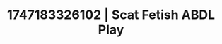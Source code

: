 ---
categories:
- Erotic archetypes
- Femdom wrestling
- Unspoken desires
- NSFW role reversal
- Erotic duality
image: /assets/images/1747183326102.webp
layout: post
seo:
  description: Featured content with high-quality Scat Fetish, ABDL Play. HD images
    available.
  keywords: Scat Fetish, ABDL Play
  og_image: /assets/images/1747183326102.webp
  schema_type: VisualArtwork
tags:
- '#1747183326102'
- Scat Fetish
- ABDL Play
title: 1747183326102 | Scat Fetish ABDL Play
---